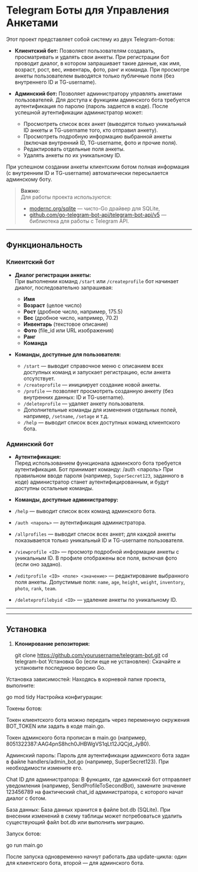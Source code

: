 # Telegram Боты для Управления Анкетами

Этот проект представляет собой систему из двух Telegram-ботов:

- **Клиентский бот:** Позволяет пользователям создавать, просматривать и удалять свои анкеты. При регистрации бот проводит диалог, в котором запрашивает такие данные, как имя, возраст, рост, вес, инвентарь, фото, ранг и команда. При просмотре анкеты пользователем выводятся только публичные поля (без внутреннего ID и TG-username).

- **Админский бот:** Позволяет администратору управлять анкетами пользователей. Для доступа к функциям админского бота требуется аутентификация по паролю (пароль задается в коде). После успешной аутентификации администратор может:
  - Просмотреть список всех анкет (выводятся только уникальный ID анкеты и TG-username того, кто отправил анкету).
  - Просмотреть подробную информацию выбранной анкеты (включая внутренний ID, TG-username, фото и прочие поля).
  - Редактировать отдельные поля анкеты.
  - Удалять анкеты по их уникальному ID.

При успешном создании анкеты клиентским ботом полная информация (с внутренним ID и TG-username) автоматически пересылается админскому боту.

> **Важно:**  
> Для работы проекта используются:
> - [modernc.org/sqlite](https://pkg.go.dev/modernc.org/sqlite) — чисто-Go драйвер для SQLite,  
> - [github.com/go-telegram-bot-api/telegram-bot-api/v5](https://pkg.go.dev/github.com/go-telegram-bot-api/telegram-bot-api/v5) — библиотека для работы с Telegram API.

---

## Функциональность

### Клиентский бот

- **Диалог регистрации анкеты:**  
  При выполнении команд `/start` или `/createprofile` бот начинает диалог, последовательно запрашивая:
  - **Имя**
  - **Возраст** (целое число)
  - **Рост** (дробное число, например, 175.5)
  - **Вес** (дробное число, например, 70.2)
  - **Инвентарь** (текстовое описание)
  - **Фото** (file_id или URL изображения)
  - **Ранг**
  - **Команда**

- **Команды, доступные для пользователя:**
  - `/start` — выводит справочное меню с описанием всех доступных команд и запускает регистрацию, если анкета отсутствует.
  - `/createprofile` — инициирует создание новой анкеты.
  - `/profile` — позволяет просмотреть созданную анкету (без внутренних данных: ID и TG-username).
  - `/deleteprofile` — удаляет анкету пользователя.
  - Дополнительные команды для изменения отдельных полей, например, `/setname`, `/setage` и т.д.
  - `/help` — выводит список всех доступных команд клиентского бота.

### Админский бот

- **Аутентификация:**  
  Перед использованием функционала админского бота требуется аутентификация. Бот принимает команду:
/auth <пароль>
При правильном вводе пароля (например, `SuperSecret123`, заданного в коде) администратор станет аутентифицированным, и будут доступны остальные команды.

- **Команды, доступные администратору:**
- `/help` — выводит список всех команд админского бота.
- `/auth <пароль>` — аутентификация администратора.
- `/allprofiles` — выводит список всех анкет; для каждой анкеты показывается только уникальный ID и TG-username пользователя.
- `/viewprofile <ID>` — просмотр подробной информации анкеты с уникальным ID. В профиле отображены все поля, включая фото (если оно задано).
- `/editprofile <ID> <поле> <значение>` — редактирование выбранного поля анкеты. Допустимые поля: `name`, `age`, `height`, `weight`, `inventory`, `photo`, `rank`, `team`.
- `/deleteprofilebyid <ID>` — удаление анкеты по уникальному ID.

---

---

## Установка

1. **Клонирование репозитория:**

   git clone https://github.com/yourusername/telegram-bot.git
   cd telegram-bot
Установка Go (если еще не установлен): Скачайте и установите последнюю версию Go.

Установка зависимостей: Находясь в корневой папке проекта, выполните:


go mod tidy
Настройка конфигурации:

Токены ботов:

Токен клиентского бота можно передать через переменную окружения BOT_TOKEN или задать в коде main.go.

Токен админского бота прописан в main.go (например, 8051322387:AAG4pnS8hch0JHBWgVS1qLt12JQCjd_JyB0).

Админский пароль: Пароль для аутентификации админского бота задан в файле handlers/admin_bot.go (например, SuperSecret123). При необходимости измените его.

Chat ID для администратора: В функциях, где админский бот отправляет уведомления (например, SendProfileToSecondBot), замените значение 123456789 на фактический chat_id администратора, с которого начат диалог с ботом.

База данных: База данных хранится в файле bot.db (SQLite). При внесении изменений в схему таблицы может потребоваться удалить существующий файл bot.db или выполнить миграцию.

Запуск ботов:


go run main.go

После запуска одновременно начнут работать два update-цикла: один для клиентского бота, второй — для админского бота.
